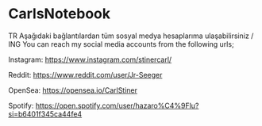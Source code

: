 # CarlsNotebook
TR Aşağıdaki bağlantılardan tüm sosyal medya hesaplarıma ulaşabilirsiniz / ING You can reach my social media accounts from the following urls;

Instagram: https://www.instagram.com/stinercarl/

Reddit: https://www.reddit.com/user/Jr-Seeger

OpenSea: https://opensea.io/CarlStiner

Spotify: https://open.spotify.com/user/hazaro%C4%9Flu?si=b6401f345ca44fe4
